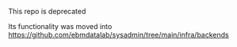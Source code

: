 This repo is deprecated

Its functionality was moved into https://github.com/ebmdatalab/sysadmin/tree/main/infra/backends
